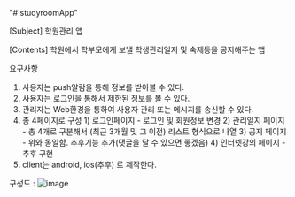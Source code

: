 "# studyroomApp" 

[Subject]  학원관리 앱

[Contents] 학원에서 학부모에게 보낼 학생관리일지 및 숙제등을 공지해주는 앱 

요구사항
  1. 사용자는 push알람을 통해 정보를 받아볼 수 있다.
  2. 사용자는 로그인을 통해서 제한된 정보를 볼 수 있다.
  3. 관리자는 Web환경을 통하여 사용자 관리 또는 메시지를 송신할 수 있다.
  4. 총 4페이지로 구성
    1) 로그인페이지      - 로그인 및 회원정보 변경
    2) 관리일지 페이지   - 총 4개로 구분해서 (최근 3개월 및 그 이전) 리스트 형식으로 나열
    3) 공지 페이지       - 위와 동일함. 추후기능 추가(댓글을 달 수 있으면 좋겠음)
    4) 인터넷강의 페이지 - 추후 구현
  5. client는 android, ios(추후) 로 제작한다.



  구성도 :  ![image](https://user-images.githubusercontent.com/31787166/148917391-73389199-bf94-444c-931e-ffeffa7ebe67.png)

